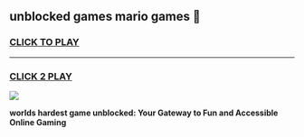 
## unblocked games mario games 👋
<h3>
<a href="https://premium.freeplayer.one?title=unblocked_games_mario_games&ref=12F">CLICK TO PLAY</a></h3>
<hr>

<h3>
<a href="https://premium.freeplayer.one?title=unblocked_games_mario_games&ref=12F">CLICK 2 PLAY</a>
  
</h3>

<a href="https://premium.freeplayer.one?title=unblocked_games_mario_games&ref=12F/"><img src="https://clearcache.store/games.png"></a>


**worlds hardest game unblocked: Your Gateway to Fun and Accessible Online Gaming**
